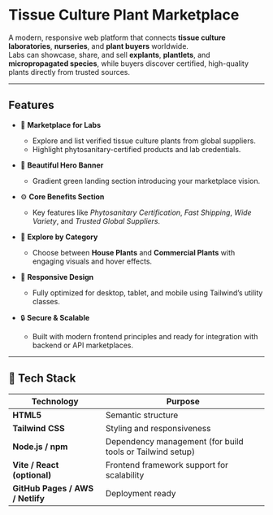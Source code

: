 # Tissue Culture Plant Marketplace

A modern, responsive web platform that connects **tissue culture laboratories**, **nurseries**, and **plant buyers** worldwide.  
Labs can showcase, share, and sell **explants**, **plantlets**, and **micropropagated species**, while buyers discover certified, high-quality plants directly from trusted sources.

---

##  Features

- 🧬 **Marketplace for Labs**
  - Explore and list verified tissue culture plants from global suppliers.
  - Highlight phytosanitary-certified products and lab credentials.

- 🌿 **Beautiful Hero Banner**
  - Gradient green landing section introducing your marketplace vision.

- ⚙️ **Core Benefits Section**
  - Key features like *Phytosanitary Certification*, *Fast Shipping*, *Wide Variety*, and *Trusted Global Suppliers*.

- 🏡 **Explore by Category**
  - Choose between **House Plants** and **Commercial Plants** with engaging visuals and hover effects.

- 📱 **Responsive Design**
  - Fully optimized for desktop, tablet, and mobile using Tailwind’s utility classes.

- 🔒 **Secure & Scalable**
  - Built with modern frontend principles and ready for integration with backend or API marketplaces.

---

## 🧩 Tech Stack

| Technology | Purpose |
|-------------|----------|
| **HTML5** | Semantic structure |
| **Tailwind CSS** | Styling and responsiveness |
| **Node.js / npm** | Dependency management (for build tools or Tailwind setup) |
| **Vite / React (optional)** | Frontend framework support for scalability |
| **GitHub Pages / AWS / Netlify** | Deployment ready |
